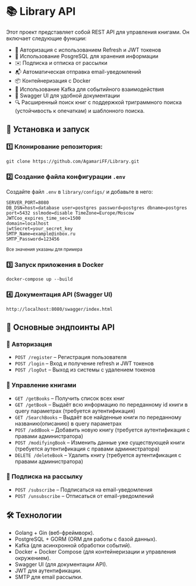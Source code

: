 # 📚 Library API

Этот проект представляет собой REST API для управления книгами. Он включает следующие функции:

- 🔑 Авторизация с использованием Refresh и JWT токенов
- 🐘 Использование PosgreSQL для хранения информации
- ✉️ Подписка и отписка от рассылки
- 📬 Автоматическая отправка email-уведомлений
- 📦 Контейнеризация с Docker
- 🔄 Использование Kafka для событийного взаимодействия
- 📖 Swagger UI для удобной документации
- 🔍 Расширенный поиск книг с поддержкой триграммного поиска (устойчивость к опечаткам) и шаблонного поиска.

## 🚀 Установка и запуск

### 1️⃣ Клонирование репозитория:
`git clone https://github.com/AgamariFF/Library.git`


### 2️⃣ Создание файла конфигурации `.env`
Создайте файл `.env` в `library/configs/` и добавьте в него:
```
SERVER_PORT=8080
DB_DSN=host=database user=postgres password=postgres dbname=postgres port=5432 sslmode=disable TimeZone=Europe/Moscow
JWTCoo_expires_time_sec=1500
domain=localhost
jwtSecret=your_secret_key
SMTP_Name=example@inbox.ru
SMTP_Password=123456
```
<sub>Все значения указаны для примера<sub>

### 3️⃣ Запуск приложения в Docker

`docker-compose up --build`

### 4️⃣ Документация API (Swagger UI)

`http://localhost:8080/swagger/index.html`

## 📌 Основные эндпоинты API

### 🔹 Авторизация
- `POST /register` – Регистрация пользователя
- `POST /login` – Вход и получение refresh и JWT токенов
- `POST /logOut` – Выход из системы с удалением токенов

### 🔹 Управление книгами
- `GET /getBooks` – Получить список всех книг
- `GET /getBook` – Выдаёт всю информацию по переданному id книги в query параметрах (требуется аутентификация)
- `GET /SearchBooks` – Выдаёт все найденные книги по переданному названию(описанию) в query параметрах
- `POST /addBook` – Добавить новую книгу (требуется аутентификация с правами администратора)
- `POST /modifyingBook` – Изменить данные уже существующей книги (требуется аутентификация с правами администратора)
- `DELETE /deleteBook` – Удалить книгу (требуется аутентификация с правами администратора)

### 🔹 Подписка на рассылку
- `POST /subscribe` – Подписаться на email-уведомления
- `POST /unsubscribe` – Отписаться от email-уведомлений

## 🛠 Технологии
- Golang + Gin (веб-фреймворк).
- PostgreSQL + GORM (ORM для работы с базой данных).
- Kafka (для асинхронной обработки событий).
- Docker + Docker Compose (для контейнеризации и управления окружением).
- Swagger UI (для документации API).
- JWT для аутентификации.
- SMTP для email рассылки.